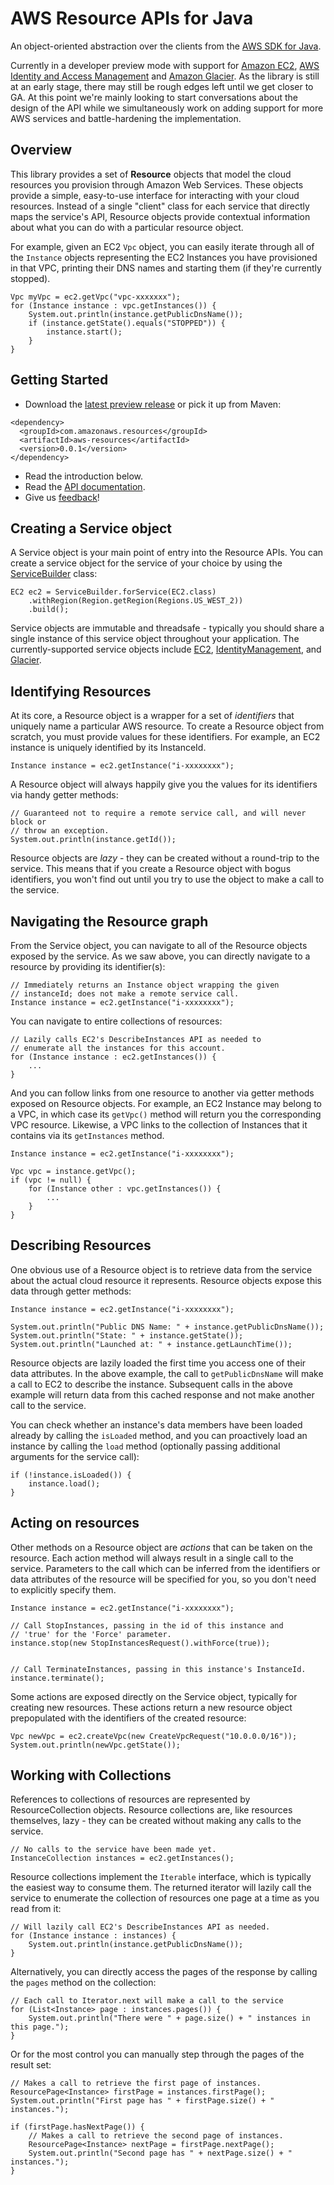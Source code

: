 # AWS Resource APIs for Java

An object-oriented abstraction over the clients from the [AWS SDK for Java][sdk].

Currently in a developer preview mode with support for [Amazon EC2][ec2],
[AWS Identity and Access Management][iam] and [Amazon Glacier][glacier]. As the library
is still at an early stage, there may still be rough edges left until we get closer to
GA. At this point we're mainly looking to start conversations about the design
of the API while we simultaneously work on adding support for more AWS services
and battle-hardening the implementation.

## Overview

This library provides a set of **Resource** objects that model the cloud resources you
provision through Amazon Web Services. These objects provide a simple, easy-to-use
interface for interacting with your cloud resources. Instead of a single "client"
class for each service that directly maps the service's API, Resource objects
provide contextual information about what you can do with a particular resource
object.

For example, given an EC2 `Vpc` object, you can easily iterate through all of the
`Instance` objects representing the EC2 Instances you have provisioned in that VPC,
printing their DNS names and starting them (if they're currently stopped).

    Vpc myVpc = ec2.getVpc("vpc-xxxxxxx");
    for (Instance instance : vpc.getInstances()) {
        System.out.println(instance.getPublicDnsName());
        if (instance.getState().equals("STOPPED")) {
            instance.start();
        }
    }

## Getting Started

* Download the [latest preview release][releases] or pick it up from Maven:
```
<dependency>
  <groupId>com.amazonaws.resources</groupId>
  <artifactId>aws-resources</artifactId>
  <version>0.0.1</version>
</dependency>
```
* Read the introduction below.
* Read the [API documentation][api-docs].
* Give us [feedback][issues]!



## Creating a Service object

A Service object is your main point of entry into the Resource APIs. You can create
a service object for the service of your choice by using the [ServiceBuilder][servicebuilder]
class:

    EC2 ec2 = ServiceBuilder.forService(EC2.class)
        .withRegion(Region.getRegion(Regions.US_WEST_2))
        .build();

Service objects are immutable and threadsafe - typically you should share a single
instance of this service object throughout your application. The currently-supported
service objects include [EC2][ec2service], [IdentityManagement][iamservice], and
[Glacier][glacierservice].

## Identifying Resources

At its core, a Resource object is a wrapper for a set of *identifiers* that uniquely
name a particular AWS resource. To create a Resource object from scratch, you must
provide values for these identifiers. For example, an EC2 instance is uniquely
identified by its InstanceId.

    Instance instance = ec2.getInstance("i-xxxxxxxx");

A Resource object will always happily give you the values for its identifiers via
handy getter methods:

    // Guaranteed not to require a remote service call, and will never block or
    // throw an exception.
    System.out.println(instance.getId());

Resource objects are *lazy* - they can be created without a round-trip to the service.
This means that if you create a Resource object with bogus identifiers, you won't find
out until you try to use the object to make a call to the service.

## Navigating the Resource graph

From the Service object, you can navigate to all of the Resource objects exposed by
the service. As we saw above, you can directly navigate to a resource by providing
its identifier(s):

    // Immediately returns an Instance object wrapping the given
    // instanceId; does not make a remote service call.
    Instance instance = ec2.getInstance("i-xxxxxxxx");

You can navigate to entire collections of resources:

    // Lazily calls EC2's DescribeInstances API as needed to
    // enumerate all the instances for this account.
    for (Instance instance : ec2.getInstances()) {
        ...        
    }

And you can follow links from one resource to another via getter methods exposed
on Resource objects. For example, an EC2 Instance may belong to a VPC, in which
case its `getVpc()` method will return you the corresponding VPC resource.
Likewise, a VPC links to the collection of Instances that it contains via its
`getInstances` method.

    Instance instance = ec2.getInstance("i-xxxxxxxx");

    Vpc vpc = instance.getVpc();
    if (vpc != null) {
        for (Instance other : vpc.getInstances()) {
            ...
        }
    }


## Describing Resources

One obvious use of a Resource object is to retrieve data from the service about the
actual cloud resource it represents. Resource objects expose this data through getter
methods:

    Instance instance = ec2.getInstance("i-xxxxxxxx");
    
    System.out.println("Public DNS Name: " + instance.getPublicDnsName());
    System.out.println("State: " + instance.getState());
    System.out.println("Launched at: " + instance.getLaunchTime());

Resource objects are lazily loaded the first time you access one of their data
attributes. In the above example, the call to `getPublicDnsName` will make a
call to EC2 to describe the instance. Subsequent calls in the above example will
return data from this cached response and not make another call to the service.

You can check whether an instance's data members have been loaded already by
calling the `isLoaded` method, and you can proactively load an instance by calling
the `load` method (optionally passing additional arguments for the service call):

    if (!instance.isLoaded()) {
        instance.load();
    }

## Acting on resources

Other methods on a Resource object are *actions* that can be taken on the resource. Each
action method will always result in a single call to the service. Parameters to the call
which can be inferred from the identifiers or data attributes of the resource will be
specified for you, so you don't need to explicitly specify them.

    Instance instance = ec2.getInstance("i-xxxxxxxx");

    // Call StopInstances, passing in the id of this instance and
    // 'true' for the 'Force' parameter.
    instance.stop(new StopInstancesRequest().withForce(true));


    // Call TerminateInstances, passing in this instance's InstanceId.
    instance.terminate();

Some actions are exposed directly on the Service object, typically for creating new
resources. These actions return a new resource object prepopulated with the identifiers
of the created resource:

    Vpc newVpc = ec2.createVpc(new CreateVpcRequest("10.0.0.0/16"));
    System.out.println(newVpc.getState());

## Working with Collections

References to collections of resources are represented by ResourceCollection objects.
Resource collections are, like resources themselves, lazy - they can be created without
making any calls to the service.

    // No calls to the service have been made yet.
    InstanceCollection instances = ec2.getInstances();

Resource collections implement the `Iterable` interface, which is typically the easiest
way to consume them. The returned iterator will lazily call the service to enumerate the
collection of resources one page at a time as you read from it:

    // Will lazily call EC2's DescribeInstances API as needed.
    for (Instance instance : instances) {
        System.out.println(instance.getPublicDnsName());
    }

Alternatively, you can directly access the pages of the response by calling the `pages` method
on the collection:

    // Each call to Iterator.next will make a call to the service
    for (List<Instance> page : instances.pages()) {
        System.out.println("There were " + page.size() + " instances in this page.");
    }

Or for the most control you can manually step through the pages of the result set:

    // Makes a call to retrieve the first page of instances.
    ResourcePage<Instance> firstPage = instances.firstPage();
    System.out.println("First page has " + firstPage.size() + " instances.");

    if (firstPage.hasNextPage()) {
        // Makes a call to retrieve the second page of instances.
        ResourcePage<Instance> nextPage = firstPage.nextPage();
        System.out.println("Second page has " + nextPage.size() + " instances.");
    }

[sdk]: https://github.com/aws/aws-sdk-java
[ec2]: http://aws.amazon.com/ec2/
[iam]: http://aws.amazon.com/iam/
[glacier]: http://aws.amazon.com/glacier/
[releases]: https://github.com/awslabs/aws-sdk-java-resources/releases
[api-docs]: http://docs.aws.amazon.com/AWSJavaSDKResources/latest/
[issues]: https://github.com/awslabs/aws-sdk-java-resources/issues
[servicebuilder]: http://docs.aws.amazon.com/AWSJavaSDKResources/latest/com/amazonaws/resources/ServiceBuilder.html
[ec2service]: http://docs.aws.amazon.com/AWSJavaSDKResources/latest/com/amazonaws/resources/ec2/EC2.html
[iamservice]: http://docs.aws.amazon.com/AWSJavaSDKResources/latest/com/amazonaws/resources/identitymanagement/IdentityManagement.html
[glacierservice]: http://docs.aws.amazon.com/AWSJavaSDKResources/latest/com/amazonaws/resources/glacier/Glacier.html
